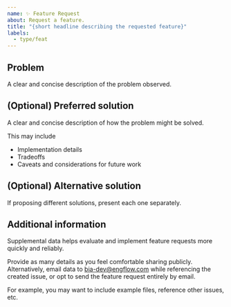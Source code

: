 ```yaml
---
name: ✨ Feature Request
about: Request a feature.
title: "{short headline describing the requested feature}"
labels:
  - type/feat
---
```


## Problem

A clear and concise description of the problem observed.

## (Optional) Preferred solution

A clear and concise description of how the problem might be solved.

This may include

- Implementation details
- Tradeoffs
- Caveats and considerations for future work

## (Optional) Alternative solution

If proposing different solutions, present each one separately.

## Additional information

Supplemental data helps evaluate and implement feature requests more quickly and reliably.

Provide as many details as you feel comfortable sharing publicly.
Alternatively, email data to <bia-dev@engflow.com> while referencing the created issue, or opt to
send the feature request entirely by email.

For example, you may want to include example files, reference other issues, etc.